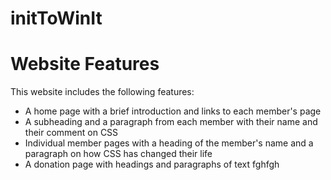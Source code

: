 # initToWinIt

# Website Features

This website includes the following features:

- A home page with a brief introduction and links to each member's page
- A subheading and a paragraph from each member with their name and their comment on CSS
- Individual member pages with a heading of the member's name and a paragraph on how CSS has changed their life
- A donation page with headings and paragraphs of text
fghfgh
